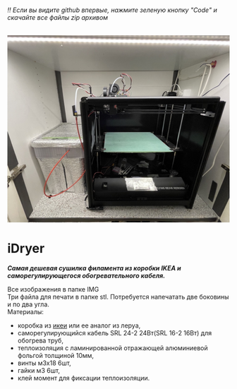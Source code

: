 ###### ‼️ Если вы видите github впервые, нажмите зеленую кнопку "Code" и скачайте все файлы zip архивом 

![BearTower img](https://github.com/pavluchenkor/iDryer/blob/master/img/016.jpeg)

# iDryer
***Самая дешевая сушилка филамента из коробки IKEA и саморегулирующегося обогревательного кабеля.***

Все изображения в папке IMG<br>
Три файла для печати в папке stl. Потребуется напечатать две боковины и по два угла.<br>
Материалы:
- коробка из [икеи](https://www.ikea.com/ru/ru/p/samla-samla-konteyner-s-kryshkoy-prozrachnyy-s59389131/) или ее аналог из леруа,
- саморегулирующийся кабель SRL 24-2 24Вт(SRL 16-2 16Вт) для обогрева труб,
- теплоизоляция с ламинированной отражающей алюминиевой фольгой толщиной 10мм,
- винты м3х18 6шт,
- гайки м3 6шт,
- клей момент для фиксации теплоизоляции.